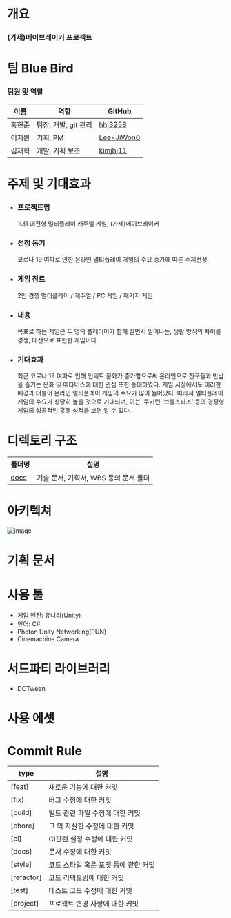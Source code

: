 # 개요
### (가제)메이브레이커 프로젝트
 

# 팀 Blue Bird
### 팀원 및 역할
이름 | 역할 | GitHub
---|-----|---
홍현준 | 팀장, 개발, git 관리 | [hhj3258](https://github.com/hhj3258)
이지원 | 기획, PM | [Lee-JiWon0](https://github.com/Mellow1213)
김재혁 | 개발, 기획 보조 | [kimjhj11](https://github.com/kimjhj11)


# 주제 및 기대효과
- ### 프로젝트명
  
  1대1 대전형 멀티플레이 캐주얼 게임, (가제)메이브레이커

- ### 선정 동기
  코로나 19 여파로 인한 온라인 멀티플레이 게임의 수요 증가에 따른 주제선정

- ### 게임 장르
  2인 경쟁 멀티플레이 / 캐주얼 / PC 게임 / 패키지 게임

- ### 내용
  목표로 하는 게임은 두 명의 플레이어가 함께 살면서 일어나는, 생활 방식의 차이를 경쟁, 대전으로 표현한 게임이다.
  
- ### 기대효과
  최근 코로나 19 여파로 인해 언택트 문화가 증가함으로써 온라인으로 친구들과 만남을 즐기는 문화 및 메타버스에 대한 관심 또한 증대하였다. 게임 시장에서도 이러한 배경과 더불어 온라인 멀티플레이 게임의 수요가 많이 늘어났다. 따라서 멀티플레이 게임의 수요가 상당히 높을 것으로 기대되며, 이는 ‘쿠키런, 브롤스타즈’ 등의 경쟁형 게임의 성공적인 흥행 성적을 보면 알 수 있다.


# 디렉토리 구조
폴더명 | 설명
---- | ----
[docs](https://github.com/hhj3258/ContentsIT_Capston_Design/tree/main/docs) | 기술 문서, 기획서, WBS 등의 문서 폴더


# 아키텍쳐
![image](https://user-images.githubusercontent.com/70702088/132844749-babb0e86-f55d-44a4-b17b-a5f45d1ba783.png)


# 기획 문서


# 사용 툴
- 게임 엔진: 유니티(Unity)
- 언어: C#
- Photon Unity Networking(PUN)
- Cinemachine Camera


# 서드파티 라이브러리
- DOTween


# 사용 에셋


# Commit Rule
type | 설명
---- | ----
[feat] | 새로운 기능에 대한 커밋
[fix] | 버그 수정에 대한 커밋
[build] | 빌드 관련 파일 수정에 대한 커밋
[chore] | 그 외 자잘한 수정에 대한 커밋
[ci] | CI관련 설정 수정에 대한 커밋
[docs] | 문서 수정에 대한 커밋
[style] | 코드 스타일 혹은 포맷 등에 관한 커밋
[refactor] |  코드 리팩토링에 대한 커밋
[test] | 테스트 코드 수정에 대한 커밋
[project] | 프로젝트 변경 사항에 대한 커밋
